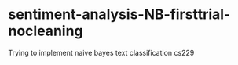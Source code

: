 # sentiment-analysis-NB-firsttrial-nocleaning
Trying to implement naive bayes text classification cs229

